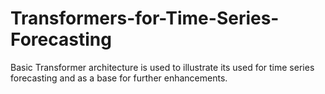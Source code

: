 # Transformers-for-Time-Series-Forecasting
Basic Transformer architecture is used to illustrate its used for time series forecasting and as a base for further enhancements.
